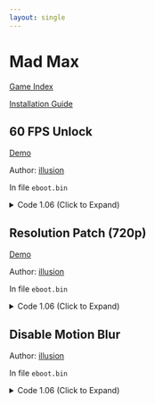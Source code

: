 ```yaml
---
layout: single
---
```


# Mad Max

[Game Index](/patch/#ps4)

[Installation Guide](https://illusion0001.github.io/install-instructions/)

## 60 FPS Unlock

[Demo](https://youtu.be/Cr-fdcSJros)

Author: [illusion](https://twitter.com/illusion0002)

In file `eboot.bin`

<details>
<summary>Code 1.06 (Click to Expand)</summary>

{% highlight yml %}
- game: "Mad Max"
  app_ver: "01.06"
  patch_ver: "1.0"
  name: "60 FPS Unlock"
  author: "illusion"
  note:
  arch: generic_orbis
  enabled: False # Todo: move this to a separate file
  patch_list:
        - [ bytes, 0xF2F900, "BE 00 00 00 00 90 90 90" ]
{% endhighlight %}

</details>

## Resolution Patch (720p)

[Demo](https://youtu.be/Cr-fdcSJros)

Author: [illusion](https://twitter.com/illusion0002)

In file `eboot.bin`

<details>
<summary>Code 1.06 (Click to Expand)</summary>

{% highlight yml %}
- game: "Mad Max"
  app_ver: "01.06"
  patch_ver: "1.0"
  name: "Resolution Patch (720p)"
  author: "illusion"
  note:
  arch: generic_orbis
  enabled: False # Todo: move this to a separate file
  patch_list:
        # 1920x1080 -> 1280x720
        - [ bytes, 0xA92F48, "00 05 00 00 D0 02 00 00" ]
{% endhighlight %}

</details>

## Disable Motion Blur

Author: [illusion](https://twitter.com/illusion0002)

In file `eboot.bin`

<details>
<summary>Code 1.06 (Click to Expand)</summary>

{% highlight yml %}
- game: "Mad Max"
  app_ver: "01.06"
  patch_ver: "1.0"
  name: "Disable Motion Blur"
  author: "illusion"
  note:
  arch: generic_orbis
  enabled: False # Todo: move this to a separate file
  patch_list:
        - [ bytes, 0xAA7F5A, "00" ]
{% endhighlight %}

</details>
